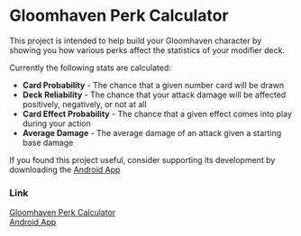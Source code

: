 # Gloomhaven Perk Calculator

This project is intended to help build your Gloomhaven character by showing you how various perks affect the statistics of your modifier deck.

Currently the following stats are calculated:
- **Card Probability** - The chance that a given number card will be drawn
- **Deck Reliability** - The chance that your attack damage will be affected positively, negatively, or not at all
- **Card Effect Probability** - The chance that a given effect comes into play during your action
- **Average Damage** - The average damage of an attack given a starting base damage

If you found this project useful, consider supporting its development by downloading the [Android App](https://play.google.com/store/apps/details?id=com.troitsksoft.gloomhaven_calculator_mobile)

### Link
[Gloomhaven Perk Calculator](https://gloomhaven.org) <br/>
[Android App](https://play.google.com/store/apps/details?id=com.troitsksoft.gloomhaven_calculator_mobile)

